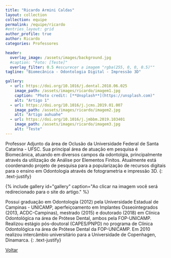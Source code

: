 ```yaml
---
title: "Ricardo Armini Caldas"
layout: collection
collection: equipe
permalink: /equipe/ricardo
#entries_layout: grid
author_profile: true
author: Ricardo
categories: Professores

header:
  overlay_image: /assets/images/background.jpg
  #caption: "Foto: [Teste]"
  overlay_filter: 0.5 #escurecer a imagem "rgba(255, 0, 0, 0.5)""
tagline: "Biomecânica - Odontologia Digital - Impressão 3D"

gallery:
  - url: https://doi.org/10.1016/j.dental.2018.06.025
    image_path: /assets/images/ricardo/imagem1.jpg
    caption: "Photo credit: [**Unsplash**](https://unsplash.com)"
    alt: "Artigo 1"
  - url: https://doi.org/10.1016/j.jcms.2019.01.007
    image_path: /assets/images/ricardo/imagem2.jpg
    alt: "Artigo auhuahe"
  - url: https://doi.org/10.1016/j.jmbbm.2019.103401
    image_path: /assets/images/ricardo/imagem3.jpg
    alt: "Teste"
---
```

Professor Adjunto da área de Oclusão da Universidade Federal de Santa Catarina - UFSC. Sua principal área de atuação em pesquisa é Biomecânica, atuando em diversos campos da odontolgia, principalmente através da utilização de Análise por Elementos Finitos. Atualmente está coordenando projeto de pesquisa para a popularização de recursos digitais para o ensino em Odontologia através de fotogrametria e impressão 3D.
{: .text-justify}

{% include gallery id="gallery" caption="Ao clicar na imagem você será redirecionado para o site do artigo." %}

Possui graduação em Odontologia (2012) pela Universidade Estadual de Campinas - UNICAMP, aperfeiçoamento em Implantes Osseointegrados (2013, ACDC-Campinas), mestrado (2015) e doutorado (2018) em Clínica Odontológica na área de Prótese Dental, ambos pela FOP-UNICAMP. Realizou estágio pós-doutoral (CAPES/PNPD) no programa de Clínica Odontológica na área de Prótese Dental da FOP-UNICAMP. Em 2010 realizou intercâmbio universitário para a Universidade de Copenhagen, Dinamarca.
{: .text-justify}

<a href="/equipe/" class="btn btn--danger">Voltar</a>
